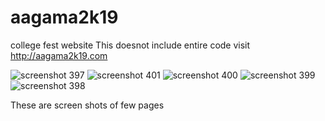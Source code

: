 # aagama2k19
college fest website
This doesnot include entire code
visit http://aagama2k19.com




![screenshot 397](https://user-images.githubusercontent.com/42996478/53653907-72b65100-3c72-11e9-89f2-2dddbdcce8e3.png)
![screenshot 401](https://user-images.githubusercontent.com/42996478/53653883-67632580-3c72-11e9-8262-8e00d6c6c39d.png)
![screenshot 400](https://user-images.githubusercontent.com/42996478/53653889-6a5e1600-3c72-11e9-8eca-e6d7600afa0f.png)
![screenshot 399](https://user-images.githubusercontent.com/42996478/53653895-6cc07000-3c72-11e9-8f70-ab667f6e1af1.png)
![screenshot 398](https://user-images.githubusercontent.com/42996478/53653898-6e8a3380-3c72-11e9-9586-263988a76a1c.png)

These are screen shots of few pages
